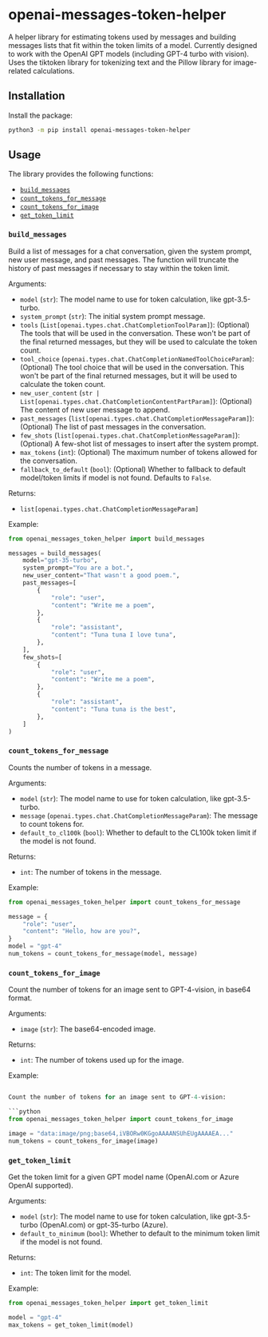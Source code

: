 # openai-messages-token-helper

A helper library for estimating tokens used by messages and building messages lists that fit within the token limits of a model.
Currently designed to work with the OpenAI GPT models (including GPT-4 turbo with vision).
Uses the tiktoken library for tokenizing text and the Pillow library for image-related calculations.

## Installation

Install the package:

```sh
python3 -m pip install openai-messages-token-helper
```

## Usage

The library provides the following functions:

* [`build_messages`](#build_messages)
* [`count_tokens_for_message`](#count_tokens_for_message)
* [`count_tokens_for_image`](#count_tokens_for_image)
* [`get_token_limit`](#get_token_limit)

### `build_messages`

Build a list of messages for a chat conversation, given the system prompt, new user message,
and past messages. The function will truncate the history of past messages if necessary to
stay within the token limit.

Arguments:

* `model` (`str`): The model name to use for token calculation, like gpt-3.5-turbo.
* `system_prompt` (`str`): The initial system prompt message.
* `tools` (`List[openai.types.chat.ChatCompletionToolParam]`): (Optional) The tools that will be used in the conversation. These won't be part of the final returned messages, but they will be used to calculate the token count.
* `tool_choice` (`openai.types.chat.ChatCompletionNamedToolChoiceParam`): (Optional) The tool choice that will be used in the conversation. This won't be part of the final returned messages, but it will be used to calculate the token count.
* `new_user_content` (`str | List[openai.types.chat.ChatCompletionContentPartParam]`): (Optional) The content of new user message to append.
* `past_messages` (`list[openai.types.chat.ChatCompletionMessageParam]`): (Optional) The list of past messages in the conversation.
* `few_shots` (`list[openai.types.chat.ChatCompletionMessageParam]`): (Optional) A few-shot list of messages to insert after the system prompt.
* `max_tokens` (`int`): (Optional) The maximum number of tokens allowed for the conversation.
* `fallback_to_default` (`bool`): (Optional) Whether to fallback to default model/token limits if model is not found. Defaults to `False`.


Returns:

* `list[openai.types.chat.ChatCompletionMessageParam]`

Example:

```python
from openai_messages_token_helper import build_messages

messages = build_messages(
    model="gpt-35-turbo",
    system_prompt="You are a bot.",
    new_user_content="That wasn't a good poem.",
    past_messages=[
        {
            "role": "user",
            "content": "Write me a poem",
        },
        {
            "role": "assistant",
            "content": "Tuna tuna I love tuna",
        },
    ],
    few_shots=[
        {
            "role": "user",
            "content": "Write me a poem",
        },
        {
            "role": "assistant",
            "content": "Tuna tuna is the best",
        },
    ]
)
```

### `count_tokens_for_message`

Counts the number of tokens in a message.

Arguments:

* `model` (`str`): The model name to use for token calculation, like gpt-3.5-turbo.
* `message` (`openai.types.chat.ChatCompletionMessageParam`): The message to count tokens for.
* `default_to_cl100k` (`bool`): Whether to default to the CL100k token limit if the model is not found.

Returns:

* `int`: The number of tokens in the message.

Example:

```python
from openai_messages_token_helper import count_tokens_for_message

message = {
    "role": "user",
    "content": "Hello, how are you?",
}
model = "gpt-4"
num_tokens = count_tokens_for_message(model, message)
```

### `count_tokens_for_image`

Count the number of tokens for an image sent to GPT-4-vision, in base64 format.

Arguments:

* `image` (`str`): The base64-encoded image.

Returns:

* `int`: The number of tokens used up for the image.

Example:

```python

Count the number of tokens for an image sent to GPT-4-vision:

```python
from openai_messages_token_helper import count_tokens_for_image

image = "data:image/png;base64,iVBORw0KGgoAAAANSUhEUgAAAAEA..."
num_tokens = count_tokens_for_image(image)
```

### `get_token_limit`

Get the token limit for a given GPT model name (OpenAI.com or Azure OpenAI supported).

Arguments:

* `model` (`str`): The model name to use for token calculation, like gpt-3.5-turbo (OpenAI.com) or gpt-35-turbo (Azure).
* `default_to_minimum` (`bool`): Whether to default to the minimum token limit if the model is not found.

Returns:

* `int`: The token limit for the model.

Example:

```python
from openai_messages_token_helper import get_token_limit

model = "gpt-4"
max_tokens = get_token_limit(model)
```
